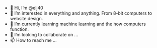 - 👋 Hi, I’m @elj40
- 👀 I’m interested in everything and anything. From 8-bit computers to website design.
- 🌱 I’m currently learning machine learning and the how computers function.
- 💞️ I’m looking to collaborate on ...
- 📫 How to reach me ...

<!---
elj40/elj40 is a ✨ special ✨ repository because its `README.md` (this file) appears on your GitHub profile.
You can click the Preview link to take a look at your changes.
--->
